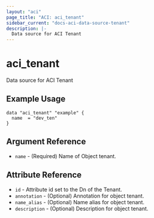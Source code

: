 ```yaml
---
layout: "aci"
page_title: "ACI: aci_tenant"
sidebar_current: "docs-aci-data-source-tenant"
description: |-
  Data source for ACI Tenant
---
```


# aci_tenant

Data source for ACI Tenant

## Example Usage

```hcl
data "aci_tenant" "example" {
  name  = "dev_ten"
}
```

## Argument Reference

- `name` - (Required) Name of Object tenant.

## Attribute Reference

- `id` - Attribute id set to the Dn of the Tenant.
- `annotation` - (Optional) Annotation for object tenant.
- `name_alias` - (Optional) Name alias for object tenant.
- `description` - (Optional) Description for object tenant.